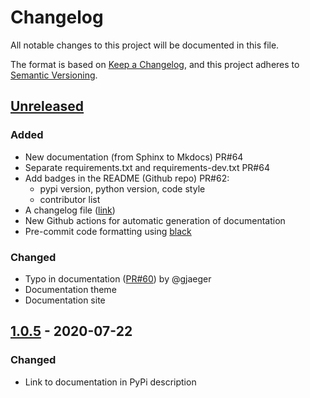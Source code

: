 # Changelog
All notable changes to this project will be documented in this file.

The format is based on [Keep a Changelog](https://keepachangelog.com/en/1.0.0/),
and this project adheres to [Semantic Versioning](https://semver.org/spec/v2.0.0.html).

## [Unreleased]
### Added
- New documentation (from Sphinx to Mkdocs) PR#64
- Separate requirements.txt and requirements-dev.txt PR#64
- Add badges in the README (Github repo) PR#62:
  - pypi version, python version, code style
  - contributor list
- A changelog file ([link](https://github.com/deepcharles/ruptures/blob/master/CHANGELOG.md))
- New Github actions for automatic generation of documentation
- Pre-commit code formatting using [black](https://github.com/psf/black)

### Changed
- Typo in documentation ([PR#60](https://github.com/deepcharles/ruptures/pull/60)) by @gjaeger
- Documentation theme
- Documentation site

## [1.0.5] - 2020-07-22
### Changed
- Link to documentation in PyPi description


[Unreleased]: https://github.com/deepcharles/ruptures/compare/v1.0.5...HEAD
[1.0.5]: https://github.com/deepcharles/ruptures/compare/v1.0.4...v1.0.5
